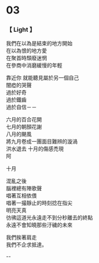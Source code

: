 # 03


### 【 Light 】


我們在以為是結束的地方開始  
在以為恨的地方愛  
在聚首時頹廢迷惘  
在參商中消磨緩慢的年輕

靠近你 就能聽見屬於另一個自己  
闇瘂的哭聲  
過於好奇   
過於鐵齒   
過於自信－－

六月的百合花開  
七月的朝顏花謝  
八月的颶風  
將九月卷成一團面目難辨的漩渦  
洪水退去 十月的傷感禿現  
阿 

十月

混亂之後  
腦裡總有陣歌聲  
唱著互相依偎  
唱著一撮靜止的時刻捻在指尖  
明亮天真  
彷彿這道光永遠走不到分秒離去的終點  
永遠不會知曉那些汙穢的未來

我們挨著肩走  
我們不企求抵達。

--

